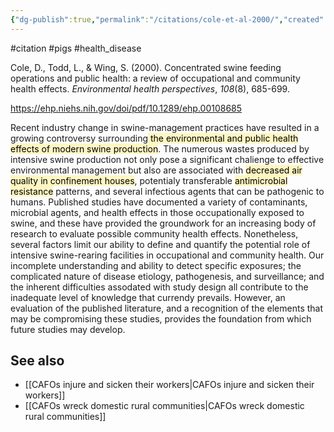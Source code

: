 ```yaml
---
{"dg-publish":true,"permalink":"/citations/cole-et-al-2000/","created":"2025-10-23T17:42:45.863+01:00","updated":"2025-10-23T18:06:08.908+01:00"}
---
```


#citation #pigs #health_disease 

Cole, D., Todd, L., & Wing, S. (2000). Concentrated swine feeding operations and public health: a review of occupational and community health effects. _Environmental health perspectives_, _108_(8), 685-699.

https://ehp.niehs.nih.gov/doi/pdf/10.1289/ehp.00108685

Recent industry change in swine-management practices have resulted in a growing controversy surrounding<mark style="background: #FFF3A3A6;"> the environmental and public health effects of modern swine production</mark>. The numerous wastes produced by intensive swine production not only pose a significant chalienge to effective environmental management but also are associated with <mark style="background: #FFF3A3A6;">decreased air quality in confinement houses</mark>, potentialy transferable <mark style="background: #FFF3A3A6;">antimicrobial resistance</mark> patterns, and several infectious agents that can be pathogenic to humans. Published studies have documented a variety of contaminants, microbial agents, and health effects in those occupationally exposed to swine, and these
have provided the groundwork for an increasing body of research to evaluate possible community health effects. Nonetheless, several factors limit our ability to define and quantify the potential role of intensive swine-rearing facilities in occupational and community health. Our incomplete understanding and ability to detect specific exposures; the complicated nature of disease etiology, pathogenesis, and surveillance; and the inherent difficulties assodated with study design all contribute to the inadequate level of knowledge that currendy prevails. However, an evaluation of the published literature, and a recognition of the elements that may be compromising these studies, provides the foundation from which future studies may develop. 

## See also
- [[CAFOs injure and sicken their workers\|CAFOs injure and sicken their workers]]
-  [[CAFOs wreck domestic rural communities\|CAFOs wreck domestic rural communities]]